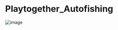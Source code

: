 # Playtogether_Autofishing
![image](https://user-images.githubusercontent.com/42244975/157801625-40d5ca8a-7438-441a-91b8-332e02b6dc04.png)
